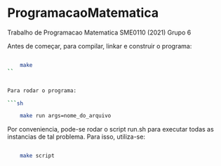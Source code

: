 # ProgramacaoMatematica
Trabalho de Programacao Matematica SME0110 (2021)
Grupo 6

Antes de começar, para compilar, linkar e construir o programa:


```sh

    make
``


Para rodar o programa:

```sh

    make run args=nome_do_arquivo
```

Por conveniencia, pode-se rodar o script run.sh para executar todas as instancias de tal problema. Para isso, utiliza-se:

```sh

    make script
```